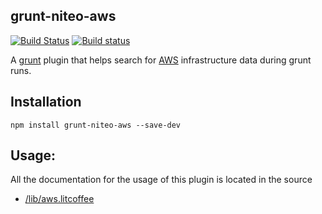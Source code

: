 grunt-niteo-aws
-----------------------------
[![Build Status](https://travis-ci.org/NiteoSoftware/grunt-niteo-aws.svg?branch=master)](https://travis-ci.org/NiteoSoftware/grunt-niteo-aws)
[![Build status](https://ci.appveyor.com/api/projects/status/6xdqib09rgnlhomj?svg=true)](https://ci.appveyor.com/project/NiteoBuildBot/grunt-niteo-aws)

A [grunt](http://gruntjs.com/) plugin that helps search for [AWS](http://aws.amazon.com/) infrastructure data during grunt runs.

Installation
------------

```
npm install grunt-niteo-aws --save-dev
```

Usage:
------

All the documentation for the usage of this plugin is located in the source

- [/lib/aws.litcoffee](lib/aws.litcoffee)